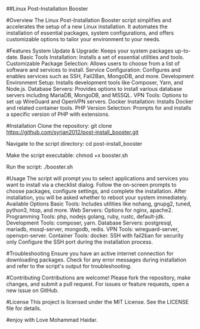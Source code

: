 ##Linux Post-Installation Booster

#Overview
The Linux Post-Installation Booster script simplifies and accelerates the setup of a new Linux installation. It automates the installation of essential packages, system configurations, and offers customizable options to tailor your environment to your needs.

#Features
System Update & Upgrade: Keeps your system packages up-to-date.
Basic Tools Installation: Installs a set of essential utilities and tools.
Customizable Package Selection: Allows users to choose from a list of software and services to install.
Service Configuration: Configures and enables services such as SSH, Fail2Ban, MongoDB, and more.
Development Environment Setup: Installs development tools like Composer, Yarn, and Node.js.
Database Servers: Provides options to install various database servers including MariaDB, MongoDB, and MSSQL.
VPN Tools: Options to set up WireGuard and OpenVPN servers.
Docker Installation: Installs Docker and related container tools.
PHP Version Selection: Prompts for and installs a specific version of PHP with extensions.

#Installation
Clone the repository:
git clone https://github.com/syrian2012/post-install_booster.git

Navigate to the script directory:
cd post-install_booster

Make the script executable:
chmod +x booster.sh

Run the script:
./booster.sh

#Usage
The script will prompt you to select applications and services you want to install via a checklist dialog.
Follow the on-screen prompts to choose packages, configure settings, and complete the installation.
After installation, you will be asked whether to reboot your system immediately.
Available Options
Basic Tools: Includes utilities like nohang, gnupg2, tuned, python3, htop, and more.
Web Servers: Options for nginx, apache2.
Programming Tools: php, nodejs golang, ruby, rustc, default-jdk.
Development Tools: composer, yarn.
Database Servers: postgresql, mariadb, mssql-server, mongodb, redis.
VPN Tools: wireguard-server, openvpn-server.
Container Tools: docker.
SSH with fail2ban for security only Configure the SSH port during the installation process.

#Troubleshooting
Ensure you have an active internet connection for downloading packages.
Check for any error messages during installation and refer to the script's output for troubleshooting.

#Contributing
Contributions are welcome! Please fork the repository, make changes, and submit a pull request. For issues or feature requests, open a new issue on GitHub.

#License
This project is licensed under the MIT License. See the LICENSE file for details.

#enjoy with Love Mohammad Haidar.

